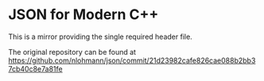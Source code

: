 JSON for Modern C++
===================

This is a mirror providing the single required header file.

The original repository can be found at
 https://github.com/nlohmann/json/commit/21d23982cafe826cae088b2bb37cb40c8e7a81fe
